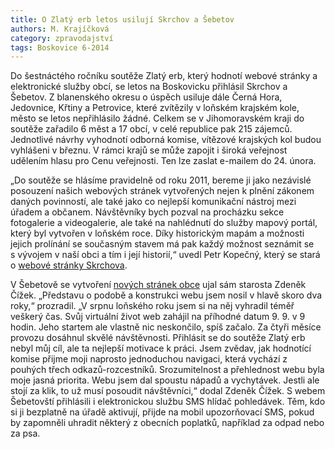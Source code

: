 ```yaml
---
title: O Zlatý erb letos usilují Skrchov a Šebetov
authors: M. Krajíčková
category: zpravodajství
tags: Boskovice 6-2014
---
```


Do šestnáctého ročníku soutěže Zlatý erb, který hodnotí webové stránky a elektronické služby obcí, se letos na Boskovicku přihlásil Skrchov a Šebetov. Z blanenského okresu o úspěch usiluje dále Černá Hora, Jedovnice, Křtiny a Petrovice, které zvítězily v loňském krajském kole, město se letos nepřihlásilo žádné. Celkem se v Jihomoravském kraji do soutěže zařadilo 6 měst a 17 obcí, v celé republice pak 215 zájemců. Jednotlivé návrhy vyhodnotí odborná komise, vítězové krajských kol budou vyhlášeni v březnu. V rámci krajů se může zapojit i široká veřejnost udělením hlasu pro Cenu veřejnosti. Ten lze zaslat e-mailem do 24. února.

„Do soutěže se hlásíme pravidelně od roku 2011, bereme ji jako nezávislé posouzení našich webových stránek vytvořených nejen k plnění zákonem daných povinností, ale také jako co nejlepší komunikační nástroj mezi úřadem a občanem. Návštěvníky bych pozval na procházku sekce fotogalerie a videogalerie, ale také na nahlédnutí do služby mapový portál, který byl vytvořen v loňském roce. Díky historickým mapám a možnosti jejich prolínání se současným stavem má pak každý možnost seznámit se s vývojem v naší obci a tím i její historií,“ uvedl Petr Kopečný, který se stará o [webové stránky Skrchova](http://www.obec-skrchov.eu).

V Šebetově se vytvoření [nových stránek obce](http://www.sebetov.cz) ujal sám starosta Zdeněk Čížek. „Představu o podobě a konstrukci webu jsem nosil v hlavě skoro dva roky,“ prozradil. „V srpnu loňského roku jsem si na něj vyhradil téměř veškerý čas. Svůj virtuální život web zahájil na příhodné datum 9. 9. v 9 hodin. Jeho startem ale vlastně nic neskončilo, spíš začalo. Za čtyři měsíce provozu dosáhnul skvělé návštěvnosti. Přihlásit se do soutěže Zlatý erb nebyl můj cíl, ale ta nejlepší motivace k práci. Jsem zvědav, jak hodnotící komise přijme moji naprosto jednoduchou navigaci, která vychází z pouhých třech odkazů-rozcestníků. Srozumitelnost a přehlednost webu byla moje jasná priorita. Webu jsem dal spoustu nápadů a vychytávek. Jestli ale stojí za klik, to už musí posoudit návštěvníci,“ dodal Zdeněk Čížek. S webem Šebetovští přihlásili i elektronickou službu SMS hlídač pohledávek. Těm, kdo si ji bezplatně na úřadě aktivují, přijde na mobil upozorňovací SMS, pokud by zapomněli uhradit některý z obecních poplatků, například za odpad nebo za psa.